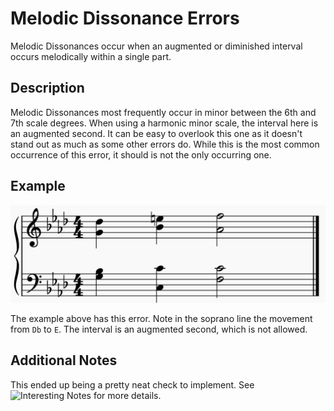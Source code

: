 # Melodic Dissonance Errors
Melodic Dissonances occur when an augmented or diminished interval occurs melodically within a single part.

## Description
Melodic Dissonances most frequently occur in minor between the 6th and 7th scale degrees. When using a harmonic minor scale, the interval here is an augmented second. It can be easy to overlook this one as it doesn't stand out as much as some other errors do. While this is the most common occurrence of this error, it should is not the only occurring one.

## Example
![Melodic Dissonance Errors](../img/MelodicDissonanceExample.PNG)

The example above has this error. Note in the soprano line the movement from `Db` to `E`. The interval is an augmented second, which is not allowed.

## Additional Notes
This ended up being a pretty neat check to implement. See ![Interesting Notes](#../InterestingNotes) for more details.
